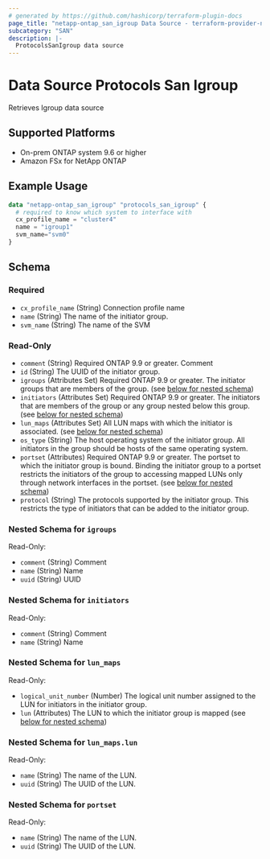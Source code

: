 ```yaml
---
# generated by https://github.com/hashicorp/terraform-plugin-docs
page_title: "netapp-ontap_san_igroup Data Source - terraform-provider-netapp-ontap"
subcategory: "SAN"
description: |-
  ProtocolsSanIgroup data source
---
```


# Data Source Protocols San Igroup

Retrieves Igroup data source

## Supported Platforms

* On-prem ONTAP system 9.6 or higher
* Amazon FSx for NetApp ONTAP

## Example Usage

```terraform
data "netapp-ontap_san_igroup" "protocols_san_igroup" {
  # required to know which system to interface with
  cx_profile_name = "cluster4"
  name = "igroup1"
  svm_name="svm0"
}
```

<!-- schema generated by tfplugindocs -->
## Schema

### Required

- `cx_profile_name` (String) Connection profile name
- `name` (String) The name of the initiator group.
- `svm_name` (String) The name of the SVM

### Read-Only

- `comment` (String) Required ONTAP 9.9 or greater. Comment
- `id` (String) The UUID of the initiator group.
- `igroups` (Attributes Set) Required ONTAP 9.9 or greater. The initiator groups that are members of the group. (see [below for nested schema](#nestedatt--igroups))
- `initiators` (Attributes Set) Required ONTAP 9.9 or greater. The initiators that are members of the group or any group nested below this group. (see [below for nested schema](#nestedatt--initiators))
- `lun_maps` (Attributes Set) All LUN maps with which the initiator is associated. (see [below for nested schema](#nestedatt--lun_maps))
- `os_type` (String) The host operating system of the initiator group. All initiators in the group should be hosts of the same operating system.
- `portset` (Attributes) Required ONTAP 9.9 or greater. The portset to which the initiator group is bound. Binding the initiator group to a portset restricts the initiators of the group to accessing mapped LUNs only through network interfaces in the portset. (see [below for nested schema](#nestedatt--portset))
- `protocol` (String) The protocols supported by the initiator group. This restricts the type of initiators that can be added to the initiator group.

<a id="nestedatt--igroups"></a>

### Nested Schema for `igroups`

Read-Only:

- `comment` (String) Comment
- `name` (String) Name
- `uuid` (String) UUID

<a id="nestedatt--initiators"></a>

### Nested Schema for `initiators`

Read-Only:

- `comment` (String) Comment
- `name` (String) Name

<a id="nestedatt--lun_maps"></a>

### Nested Schema for `lun_maps`

Read-Only:

- `logical_unit_number` (Number) The logical unit number assigned to the LUN for initiators in the initiator group.
- `lun` (Attributes) The LUN to which the initiator group is mapped (see [below for nested schema](#nestedatt--lun_maps--lun))

<a id="nestedatt--lun_maps--lun"></a>

### Nested Schema for `lun_maps.lun`

Read-Only:

- `name` (String) The name of the LUN.
- `uuid` (String) The UUID of the LUN.

<a id="nestedatt--portset"></a>

### Nested Schema for `portset`

Read-Only:

- `name` (String) The name of the LUN.
- `uuid` (String) The UUID of the LUN.
